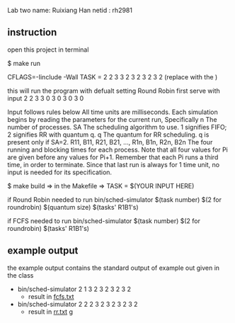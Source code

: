 Lab two 
name: Ruixiang Han
netid : rh2981

## instruction 
open this project in terminal

$ make run

CFLAGS=-Iinclude -Wall
TASK = 2 2 3 3 2 3 2 3 2 3 2 (replace with the )

this will run the program with defualt setting Round Robin first serve with input 2 2 3 3 0 3 0 3 0 3 0

Input follows rules below
All time units are milliseconds. Each simulation begins by reading the parameters for the current run, Specifically
n The number of processes.
SA The scheduling algorithm to use. 1 signifies FIFO; 2 signifies RR with
quantum q.
q The quantum for RR scheduling. q is present only if SA=2.
R11, B11, R21, B21, ..., R1n, B1n, R2n, B2n The four running and blocking
times for each process. Note that all four values for Pi are given before
any values for Pi+1. Remember that each Pi runs a third time, in order
to terminate. Since that last run is always for 1 time unit, no input is
needed for its specification.


$ make build
=> in the Makefile
    => TASK = $(YOUR INPUT HERE)

if Round Robin needed to run
bin/sched-simulator $(task number) $(2 for roundrobin) $(quantum size) $(tasks' R1B1's)

if FCFS needed to run
bin/sched-simulator $(task number) $(2 for roundrobin) $(tasks' R1B1's)

## example output 
the example output contains the standard output of example out given in the class

- bin/sched-simulator 2 1 3 2 3 2 3 2 3 2
  - result in [fcfs.txt](./example-outputs/fcfs.txt)
- bin/sched-simulator 2 2 2 3 2 3 2 3 2 3 2
  - result in [rr.txt](./example-outputs/rr.txt) g